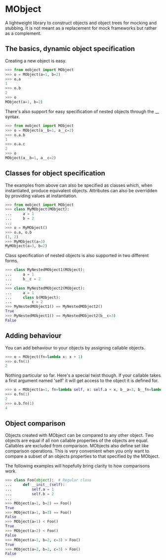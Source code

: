 MObject
=======
A lightweight library to construct objects and object trees for mocking and stubbing. It is not meant
as a replacement for mock frameworks but rather as a complement.

The basics, dynamic object specification
----------------------------------------
Creating a new object is easy.

```python
>>> from mobject import MObject
>>> o = MObject(a=1, b=2)
>>> o.a
1
>>> o.b
2
>>> o
MObject(a=1, b=2)

```

There's also support for easy specification of nested objects through the __ syntax.

```python
>>> from mobject import MObject
>>> o = MObject(a__b=1, a__c=2)
>>> o.a.b
1
>>> o.a.c
2
>>> o
MObject(a__b=1, a__c=2)

```

Classes for object specification
--------------------------------
The examples from above can also be specified as classes which, when instantiated,
produce equivalent objects. Attributes can also be overridden by providing
values at instantiation.

```python
>>> from mobject import MObject
>>> class MyMObject(MObject):
...     a = 1
...     b = 2
...
>>> o = MyMObject()
>>> o.a, o.b
(1, 2)
>>> MyMObject(a=3)
MyMObject(a=3, b=2)

```

Class specification of nested objects is also supported in two different forms.

```python
>>> class MyNestedMObject1(MObject):
...     a = 1
...     b__c = 2
...
>>> class MyNestedMObject2(MObject):
...     a = 1
...     class b(MObject):
...         c = 2
>>> MyNestedMObject1() == MyNestedMObject2()
True
>>> MyNestedMObject1() == MyNestedMObject2(b__c=3)
False

```

Adding behaviour
----------------
You can add behaviour to your objects by assigning callable objects.

```python
>>> o = MObject(fn=lambda x: x + 1)
>>> o.fn(1)
2

```

Nothing particular so far. Here's a special twist though. If your callable takes a first 
argument named 'self' it will get access to the object it is defined for.

```python
>>> o = MObject(a=1, fn=lambda self, x: self.a + x, b__a=3, b__fn=lambda self, x: self.a + x)
>>> o.fn(1)
2
>>> o.b.fn(1)
4

```

Object comparison
-----------------
Objects created with MObject can be compared to any other object. Two objects are equal if all
non callable properties of the objects are equal. Callables are excluded from comparison.
MObjects also define set like comparison operations. This is very convenient when you only want
to compare a subset of an objects properties to that specified by the MObject.

The following examples will hopefully bring clarity to how comparisons work.

```python
>>> class Foo(object):  # Regular class
...     def __init__(self):
...         self.a = 1
...         self.b = 2
...
>>> MObject(a=1, b=2) == Foo()
True
>>> MObject(a=1, b=3) == Foo()
False
>>> MObject(a=1) < Foo()
True
>>> MObject(a=2) < Foo()
False
>>> MObject(a=1, b=2, c=3) > Foo()
True
>>> MObject(a=2, b=2, c=3) > Foo()
False

```